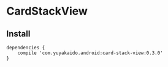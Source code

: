 # CardStackView

## Install
```
dependencies {
    compile 'com.yuyakaido.android:card-stack-view:0.3.0'
}
```
